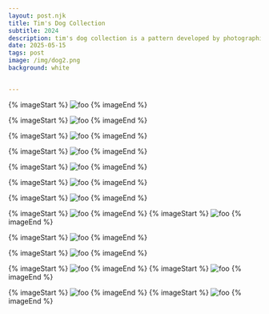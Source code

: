 ```yaml
---
layout: post.njk
title: Tim's Dog Collection 
subtitle: 2024
description: tim's dog collection is a pattern developed by photographing & digitizing a real, vintage ceramic dog collection from my father's childhood. on view below is the pattern in large & small format. also, an application proposal of the pattern & various dogs from the collection on clothing.
date: 2025-05-15
tags: post
image: /img/dog2.png
background: white


---
```

{% imageStart  %}
<img src="/img/dog1.png" class="mb-32" alt="foo" />
{% imageEnd %}

{% imageStart  %}
<img src="/img/dog2.png"  class="mb-32" alt="foo" />
{% imageEnd %}

<div id="dogA" class="mt-32 grid grid-cols-1 sm:grid-cols-2 gap-8">
{% imageStart %}
<img class="block w-full h-auto" src="/img/dogA1.png" alt="foo" />
{% imageEnd %}

{% imageStart %}
<img class="block w-full h-auto" src="/img/dogA2.png" alt="foo" />
{% imageEnd %}
</div>



<div id="dogB" class="mt-32 grid grid-cols-1 sm:grid-cols-2 gap-8">
{% imageStart %}
<img class="block w-full h-auto" src="/img/dogB1.png" alt="foo" />
{% imageEnd %}

{% imageStart %}
<img class="block w-full h-auto" src="/img/dogB2.png" alt="foo" />
{% imageEnd %}
</div>

<div id="dogC" class="mt-32 grid grid-cols-1 sm:grid-cols-2 md:grid-cols-4 gap-8">
{% imageStart %}
<img class="block w-full h-auto" src="/img/dogC1.png" alt="foo" />
{% imageEnd %}

{% imageStart %}
<img class="block w-full h-auto" src="/img/dogC2.png" alt="foo" />
{% imageEnd %}
{% imageStart %}
<img class="block w-full h-auto" src="/img/dogC3.png" alt="foo" />
{% imageEnd %}

{% imageStart %}
<img class="block w-full h-auto" src="/img/dogC4.png" alt="foo" />
{% imageEnd %}
</div>

<div id="dogD" class="mt-32 grid grid-cols-1 sm:grid-cols-2 md:grid-cols-3 gap-8">
{% imageStart %}
<img class="block w-full h-auto" src="/img/dogD1.png" alt="foo" />
{% imageEnd %}

{% imageStart %}
<img class="block w-full h-auto" src="/img/dogD2.png" alt="foo" />
{% imageEnd %}
{% imageStart %}
<img class="block w-full h-auto" src="/img/dogD3.png" alt="foo" />
{% imageEnd %}
</div>
{% imageStart %}
<img class="block mb-32  w-full h:w-auto" src="/img/dogE1.png" alt="foo" />
{% imageEnd %}
{% imageStart  %}
<img src="/img/dog1.png" class="mb-32" alt="foo" />
{% imageEnd %}